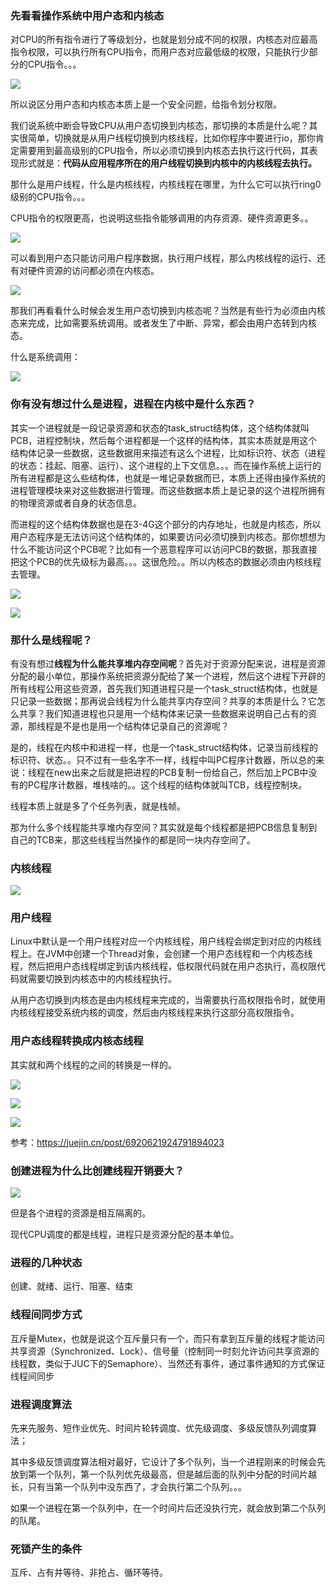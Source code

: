 ### 先看看操作系统中用户态和内核态

对CPU的所有指令进行了等级划分，也就是划分成不同的权限，内核态对应最高指令权限，可以执行所有CPU指令，而用户态对应最低级的权限，只能执行少部分的CPU指令。。。

![](https://winterliublog.oss-cn-beijing.aliyuncs.com/notes/20211216175747.png)

所以说区分用户态和内核态本质上是一个安全问题，给指令划分权限。

我们说系统中断会导致CPU从用户态切换到内核态，那切换的本质是什么呢？其实很简单，切换就是从用户线程切换到内核线程，比如你程序中要进行io，那你肯定需要用到最高级别的CPU指令，所以必须切换到内核态去执行这行代码，其表现形式就是：**代码从应用程序所在的用户线程切换到内核中的内核线程去执行。**

那什么是用户线程，什么是内核线程，内核线程在哪里，为什么它可以执行ring0级别的CPU指令。。。

CPU指令的权限更高，也说明这些指令能够调用的内存资源、硬件资源更多。。

![](https://winterliublog.oss-cn-beijing.aliyuncs.com/notes/20211220105320.png)

可以看到用户态只能访问用户程序数据，执行用户线程，那么内核线程的运行、还有对硬件资源的访问都必须在内核态。

![](https://winterliublog.oss-cn-beijing.aliyuncs.com/notes/20211220110019.png)

那我们再看看什么时候会发生用户态切换到内核态呢？当然是有些行为必须由内核态来完成，比如需要系统调用。或者发生了中断、异常，都会由用户态转到内核态。

什么是系统调用：

![](https://winterliublog.oss-cn-beijing.aliyuncs.com/notes/20211220111029.png)

### 你有没有想过什么是进程，进程在内核中是什么东西？

其实一个进程就是一段记录资源和状态的task_struct结构体，这个结构体就叫PCB，进程控制块，然后每个进程都是一个这样的结构体，其实本质就是用这个结构体记录一些数据，这些数据用来描述有这么个进程，比如标识符、状态（进程的状态：挂起、阻塞、运行）、这个进程的上下文信息。。。而在操作系统上运行的所有进程都是这么些结构体，也就是一堆记录数据而已，本质上还得由操作系统的进程管理模块来对这些数据进行管理。而这些数据本质上是记录的这个进程所拥有的物理资源或者自身的状态信息。

而进程的这个结构体数据也是在3-4G这个部分的内存地址，也就是内核态，所以用户态程序是无法访问这个结构体的，如果要访问必须切换到内核态。那你想想为什么不能访问这个PCB呢？比如有一个恶意程序可以访问PCB的数据，那我直接把这个PCB的优先级标为最高。。。这很危险。。所以内核态的数据必须由内核线程去管理。

![](https://winterliublog.oss-cn-beijing.aliyuncs.com/notes/20211220113617.png)

![](https://winterliublog.oss-cn-beijing.aliyuncs.com/notes/20211220113422.png)

### 那什么是线程呢？

有没有想过**线程为什么能共享堆内存空间呢**？首先对于资源分配来说，进程是资源分配的最小单位，那操作系统把资源分配给了某一个进程，然后这个进程下开辟的所有线程公用这些资源，首先我们知道进程只是一个task_struct结构体，也就是只记录一些数据；那再说会线程为什么能共享内存空间？共享的本质是什么？它怎么共享？我们知道进程也只是用一个结构体来记录一些数据来说明自己占有的资源，那线程是不是也是用一个结构体记录自己的资源呢？

是的，线程在内核中和进程一样，也是一个task_struct结构体，记录当前线程的标识符、状态。。只不过有一些名字不一样，线程中叫PC程序计数器，所以总的来说：线程在new出来之后就是把进程的PCB复制一份给自己，然后加上PCB中没有的PC程序计数器，堆栈啥的。。这个线程的结构体就叫TCB，线程控制块。

线程本质上就是多了个任务列表，就是栈帧。

那为什么多个线程能共享堆内存空间？其实就是每个线程都是把PCB信息复制到自己的TCB来，那这些线程当然操作的都是同一块内存空间了。

### 内核线程

![](https://winterliublog.oss-cn-beijing.aliyuncs.com/notes/20211220115800.png)

### 用户线程

Linux中默认是一个用户线程对应一个内核线程，用户线程会绑定到对应的内核线程上。在JVM中创建一个Thread对象，会创建一个用户态线程和一个内核态线程，然后把用户态线程绑定到该内核线程，低权限代码就在用户态执行，高权限代码就需要切换到内核态中的内核线程执行。

从用户态切换到内核态是由内核线程来完成的，当需要执行高权限指令时，就使用内核线程接受系统内核的调度，然后由内核线程来执行这部分高权限指令。

### 用户态线程转换成内核态线程

其实就和两个线程的之间的转换是一样的。

![](https://winterliublog.oss-cn-beijing.aliyuncs.com/notes/20211220152841.png)

![](https://winterliublog.oss-cn-beijing.aliyuncs.com/notes/20211220153041.png)

![](https://winterliublog.oss-cn-beijing.aliyuncs.com/notes/20211220153647.png)

参考：https://juejin.cn/post/6920621924791894023

### 创建进程为什么比创建线程开销要大？

![](https://winterliublog.oss-cn-beijing.aliyuncs.com/notes/20211220155116.png)

但是各个进程的资源是相互隔离的。

现代CPU调度的都是线程，进程只是资源分配的基本单位。

### 进程的几种状态

创建、就绪、运行、阻塞、结束

### 线程间同步方式

互斥量Mutex，也就是说这个互斥量只有一个，而只有拿到互斥量的线程才能访问共享资源（Synchronized、Lock）、信号量（控制同一时刻允许访问共享资源的线程数，类似于JUC下的Semaphore）、当然还有事件，通过事件通知的方式保证线程间同步

### 进程调度算法

先来先服务、短作业优先、时间片轮转调度、优先级调度、多级反馈队列调度算法；

其中多级反馈调度算法相对最好，它设计了多个队列，当一个进程刚来的时候会先放到第一个队列，第一个队列优先级最高，但是越后面的队列中分配的时间片越长，只有当第一个队列中没东西了，才会执行第二个队列。。。

如果一个进程在第一个队列中，在一个时间片后还没执行完，就会放到第二个队列的队尾。

### 死锁产生的条件

互斥、占有并等待、非抢占、循环等待。
